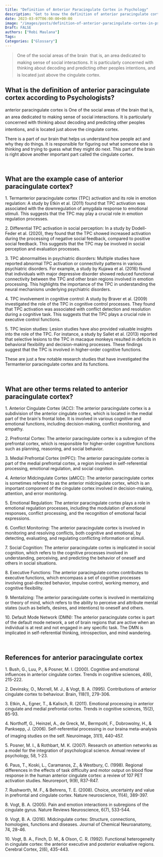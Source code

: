 ```yaml
---
title: "Definition of Anterior Paracingulate Cortex in Psychology"
description: "Get to know the definition of anterior paracingulate cortex according to psychologists."
date: 2023-03-07T06:00:00+00:00
image: "/images/posts/definition-of-anterior-paracingulate-cortex-in-psychology.jpg"
Draft: FALSE
authors: ["Robi Maulana"]
Tags: 
Categories: ["Glossary"]
---
```






> One of the social areas of the brain  that is, an area dedicated to making sense of social interactions. It is particularly concerned with thinking about decoding and predicting other peoples intentions, and is located just above the cingulate cortex.

## What is the definition of anterior paracingulate cortex according to Psychologists?

anterior paracingulate cortex is One of the social areas of the brain  that is, an area dedicated to making sense of social interactions. It is particularly concerned with thinking about decoding and predicting other peoples intentions, and is located just above the cingulate cortex.

There is a part of our brain that helps us understand how people act and why they do things. It is responsible for figuring out what someone else is thinking and trying to guess what they might do next. This part of the brain is right above another important part called the cingulate cortex.

 

## What are the example case of anterior paracingulate cortex?

1\. Termanterior paracingulate cortex (TPC) activation and its role in emotion regulation: A study by Etkin et al. (2011) found that TPC activation was associated with the downregulation of amygdala response to emotional stimuli. This suggests that the TPC may play a crucial role in emotion regulation processes.

2\. Differential TPC activation in social perception: In a study by Dodell-Feder et al. (2020), they found that the TPC showed increased activation during the processing of negative social feedback, compared to positive social feedback. This suggests that the TPC may be involved in social perception and evaluation processes.

3\. TPC abnormalities in psychiatric disorders: Multiple studies have reported abnormal TPC activation or connectivity patterns in various psychiatric disorders. For example, a study by Kujawa et al. (2016) found that individuals with major depressive disorder showed reduced functional connectivity between the TPC and other brain regions involved in emotion processing. This highlights the importance of the TPC in understanding the neural mechanisms underlying psychiatric disorders.

4\. TPC involvement in cognitive control: A study by Braver et al. (2009) investigated the role of the TPC in cognitive control processes. They found that TPC activation was associated with conflict detection and resolution during a cognitive task. This suggests that the TPC plays a crucial role in executive control functions.

5\. TPC lesion studies: Lesion studies have also provided valuable insights into the role of the TPC. For instance, a study by Sallet et al. (2013) reported that selective lesions to the TPC in macaque monkeys resulted in deficits in behavioral flexibility and decision-making processes. These findings suggest that the TPC is involved in higher-order cognitive functions.

These are just a few notable research studies that have investigated the Termanterior paracingulate cortex and its functions.

 

## What are other terms related to anterior paracingulate cortex?

1\. Anterior Cingulate Cortex (ACC): The anterior paracingulate cortex is a subdivision of the anterior cingulate cortex, which is located in the medial part of the brain's frontal lobe. It is involved in various cognitive and emotional functions, including decision-making, conflict monitoring, and empathy.

2\. Prefrontal Cortex: The anterior paracingulate cortex is a subregion of the prefrontal cortex, which is responsible for higher-order cognitive functions such as planning, reasoning, and social behavior.

3\. Medial Prefrontal Cortex (mPFC): The anterior paracingulate cortex is part of the medial prefrontal cortex, a region involved in self-referential processing, emotional regulation, and social cognition.

4\. Anterior Midcingulate Cortex (aMCC): The anterior paracingulate cortex is sometimes referred to as the anterior midcingulate cortex, which is an important component of the cingulate cortex involved in decision-making, attention, and error monitoring.

5\. Emotional Regulation: The anterior paracingulate cortex plays a role in emotional regulation processes, including the modulation of emotional responses, conflict processing, and the recognition of emotional facial expressions.

6\. Conflict Monitoring: The anterior paracingulate cortex is involved in monitoring and resolving conflicts, both cognitive and emotional, by detecting, evaluating, and regulating conflicting information or stimuli.

7\. Social Cognition: The anterior paracingulate cortex is implicated in social cognition, which refers to the cognitive processes involved in understanding, perceiving, and predicting the behavior of oneself and others in social situations.

8\. Executive Functions: The anterior paracingulate cortex contributes to executive functions, which encompass a set of cognitive processes involving goal-directed behavior, impulse control, working memory, and cognitive flexibility.

9\. Mentalizing: The anterior paracingulate cortex is involved in mentalizing or theory of mind, which refers to the ability to perceive and attribute mental states (such as beliefs, desires, and intentions) to oneself and others.

10\. Default Mode Network (DMN): The anterior paracingulate cortex is part of the default mode network, a set of brain regions that are active when an individual is at rest and not engaged in any specific task. The DMN is implicated in self-referential thinking, introspection, and mind wandering.

 

## References for anterior paracingulate cortex

1\. Bush, G., Luu, P., & Posner, M. I. (2000). Cognitive and emotional influences in anterior cingulate cortex. Trends in cognitive sciences, 4(6), 215-222.

2\. Devinsky, O., Morrell, M. J., & Vogt, B. A. (1995). Contributions of anterior cingulate cortex to behaviour. Brain, 118(1), 279-306.

3\. Etkin, A., Egner, T., & Kalisch, R. (2011). Emotional processing in anterior cingulate and medial prefrontal cortex. Trends in cognitive sciences, 15(2), 85-93.

4\. Northoff, G., Heinzel, A., de Greck, M., Bermpohl, F., Dobrowolny, H., & Panksepp, J. (2006). Self-referential processing in our braina meta-analysis of imaging studies on the self. Neuroimage, 31(1), 440-457.

5\. Posner, M. I., & Rothbart, M. K. (2007). Research on attention networks as a model for the integration of psychological science. Annual review of psychology, 58, 1-23.

6\. Paus, T., Koski, L., Caramanos, Z., & Westbury, C. (1998). Regional differences in the effects of task difficulty and motor output on blood flow response in the human anterior cingulate cortex: a review of 107 PET activation studies. Neuroreport, 9(9), R37-R47.

7\. Rushworth, M. F., & Behrens, T. E. (2008). Choice, uncertainty and value in prefrontal and cingulate cortex. Nature neuroscience, 11(4), 389-397.

8\. Vogt, B. A. (2005). Pain and emotion interactions in subregions of the cingulate gyrus. Nature Reviews Neuroscience, 6(7), 533-544.

9\. Vogt, B. A. (2016). Midcingulate cortex: Structure, connections, homologies, functions and diseases. Journal of Chemical Neuroanatomy, 74, 28-46.

10\. Vogt, B. A., Finch, D. M., & Olson, C. R. (1992). Functional heterogeneity in cingulate cortex: the anterior executive and posterior evaluative regions. Cerebral Cortex, 2(6), 435-443.
